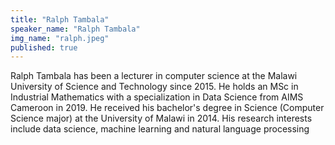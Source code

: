 ```yaml
---
title: "Ralph Tambala"
speaker_name: "Ralph Tambala"
img_name: "ralph.jpeg"
published: true
---
```


Ralph Tambala has been a lecturer in computer science at the Malawi University of Science and Technology since 2015. He holds an MSc in Industrial Mathematics with a specialization in Data Science from AIMS Cameroon in 2019. He received his bachelor's degree in Science (Computer Science major) at the University of Malawi in 2014. His research interests include data science, machine learning and natural language processing
